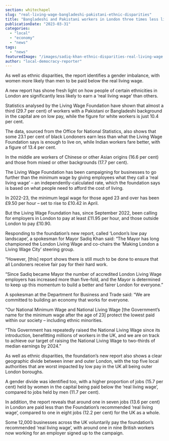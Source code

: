 ```yaml
---
section: whitechapel
slug: "real-living-wage-bangladeshi-pakistani-ethnic-disparities"
title: "Bangladeshi and Pakistani workers in London three times less likely to earn a real living wage, report finds"
publicationDate: "2023-03-31"
categories: 
  - "local"
  - "economy"
  - "news"
tags: 
  - "news"
featuredImage: "/images/sadiq-khan-ethnic-disparities-real-living-wage.jpg"
author: "local-democracy-reporter"
---
```


As well as ethnic disparities, the report identifies a gender imbalance, with women more likely than men to be paid below the real living wage.

A new report has shone fresh light on how people of certain ethnicities in London are significantly less likely to earn a ‘real living wage’ than others.

Statistics analysed by the Living Wage Foundation have shown that almost a third (29.7 per cent) of workers with a Pakistani or Bangladeshi background in the capital are on low pay, while the figure for white workers is just 10.4 per cent.

The data, sourced from the Office for National Statistics, also shows that some 23.1 per cent of black Londoners earn less than what the Living Wage Foundation says is enough to live on, while Indian workers fare better, with a figure of 13.4 per cent.

In the middle are workers of Chinese or other Asian origins (16.6 per cent) and those from mixed or other backgrounds (17.7 per cent).

The Living Wage Foundation has been campaigning for businesses to go further than the minimum wage by giving employees what they call a ‘real living wage’ – an independently-calculated rate, which the foundation says is based on what people need to afford the cost of living.

In 2022-23, the minimum legal wage for those aged 23 and over has been £9.50 per hour – set to rise to £10.42 in April.

But the Living Wage Foundation has, since September 2022, been calling for employers in London to pay at least £11.95 per hour, and those outside London to pay £10.90.

Responding to the foundation’s new report, called ‘London’s low pay landscape’, a spokesman for Mayor Sadiq Khan said: “The Mayor has long championed the London Living Wage and co-chairs the ‘Making London a Living Wage City’ steering group.

“However, \[this\] report shows there is still much to be done to ensure that all Londoners receive fair pay for their hard work.

“Since Sadiq became Mayor the number of accredited London Living Wage employers has increased more than five-fold, and the Mayor is determined to keep up this momentum to build a better and fairer London for everyone.”

A spokesman at the Department for Business and Trade said: “We are committed to building an economy that works for everyone.

“Our National Minimum Wage and National Living Wage \[the Government’s name for the minimum wage after the age of 23\] protect the lowest paid within our society – including ethnic minorities.

“This Government has repeatedly raised the National Living Wage since its introduction, benefitting millions of workers in the UK, and we are on track to achieve our target of raising the National Living Wage to two-thirds of median earnings by 2024.”

As well as ethnic disparities, the foundation’s new report also shows a clear geographic divide between inner and outer London, with the top five local authorities that are worst impacted by low pay in the UK all being outer London boroughs.

A gender divide was identified too, with a higher proportion of jobs (15.7 per cent) held by women in the capital being paid below the ‘real living wage’, compared to jobs held by men (11.7 per cent).

In addition, the report reveals that around one in seven jobs (13.6 per cent) in London are paid less than the Foundation’s recommended ‘real living wage’, compared to one in eight jobs (12.2 per cent) for the UK as a whole.

Some 12,000 businesses across the UK voluntarily pay the foundation’s recommended ‘real living wage’, with around one in nine British workers now working for an employer signed up to the campaign.
